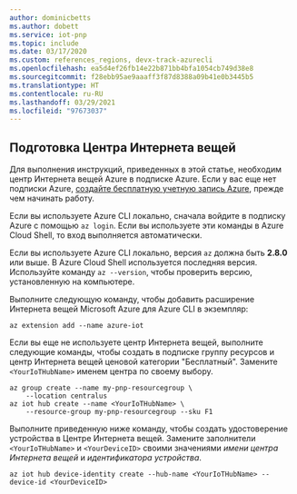 ```yaml
---
author: dominicbetts
ms.author: dobett
ms.service: iot-pnp
ms.topic: include
ms.date: 03/17/2020
ms.custom: references_regions, devx-track-azurecli
ms.openlocfilehash: ea5d4ef26fb14e22b871bb4bfa1054cb749d38e8
ms.sourcegitcommit: f28ebb95ae9aaaff3f87d8388a09b41e0b3445b5
ms.translationtype: HT
ms.contentlocale: ru-RU
ms.lasthandoff: 03/29/2021
ms.locfileid: "97673037"
---
```

## <a name="prepare-an-iot-hub"></a>Подготовка Центра Интернета вещей

Для выполнения инструкций, приведенных в этой статье, необходим центр Интернета вещей Azure в подписке Azure. Если у вас еще нет подписки Azure, [создайте бесплатную учетную запись Azure](https://azure.microsoft.com/free/?WT.mc_id=A261C142F), прежде чем начинать работу.

Если вы используете Azure CLI локально, сначала войдите в подписку Azure с помощью `az login`. Если вы используете эти команды в Azure Cloud Shell, то вход выполняется автоматически.

Если вы используете Azure CLI локально, версия `az` должна быть **2.8.0** или выше. В Azure Cloud Shell используется последняя версия. Используйте команду `az --version`, чтобы проверить версию, установленную на компьютере.

Выполните следующую команду, чтобы добавить расширение Интернета вещей Microsoft Azure для Azure CLI в экземпляр:

```azurecli-interactive
az extension add --name azure-iot
```

Если вы еще не используете центр Интернета вещей, выполните следующие команды, чтобы создать в подписке группу ресурсов и центр Интернета вещей ценовой категории "Бесплатный". Замените `<YourIoTHubName>` именем центра по своему выбору.

```azurecli-interactive
az group create --name my-pnp-resourcegroup \
    --location centralus
az iot hub create --name <YourIoTHubName> \
    --resource-group my-pnp-resourcegroup --sku F1
```

Выполните приведенную ниже команду, чтобы создать удостоверение устройства в Центре Интернета вещей. Замените заполнители `<YourIoTHubName>` и `<YourDeviceID>` своими значениями _имени центра Интернета вещей_ и _идентификатора устройства_.

```azurecli-interactive
az iot hub device-identity create --hub-name <YourIoTHubName> --device-id <YourDeviceID>
```
